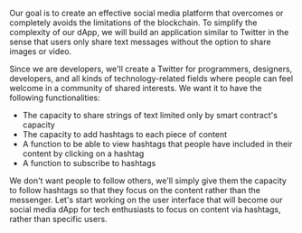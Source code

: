 
Our goal is to create an effective social media platform that overcomes or completely avoids the limitations of the blockchain. To simplify the complexity of our dApp, we will build an application similar to Twitter in the sense that users only share text messages without the option to share images or video. 

Since we are developers, we'll create a Twitter for programmers, designers, developers, and all kinds of technology-related fields where people can feel welcome in a community of shared interests. We want it to have the following functionalities:

- The capacity to share strings of text limited only by smart contract's capacity
- The capacity to add hashtags to each piece of content
- A function to be able to view hashtags that people have included in their content by clicking on a hashtag
- A function to subscribe to hashtags

We don't want people to follow others, we'll simply give them the capacity to follow hashtags so that they focus on the content rather than the messenger. Let's start working on the user interface that will become our social media dApp for tech enthusiasts to focus on content via hashtags, rather than specific users.